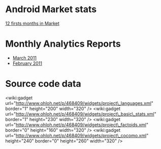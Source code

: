 # Android Market stats #

[12 firsts months in Market](http://spreadsheets.google.com/pub?key=0As5T8slWzHYOdGxuWW9ZQXlnbkRnOTBzdkJjNU51X0E)

# Monthly Analytics Reports #
  * [March 2011](https://docs.google.com/present/view?id=dgbcqt35_27d6q5z9gw)
  * [February 2011](https://docs.google.com/present/view?id=dgbcqt35_20hd8npcc4)

# Source code data #

&lt;wiki:gadget url="http://www.ohloh.net/p/468409/widgets/project\_languages.xml" border="1" height="200" width="320" /&gt;
&lt;wiki:gadget url="http://www.ohloh.net/p/468409/widgets/project\_basic\_stats.xml" border="1" height="230" width="320" /&gt;
&lt;wiki:gadget url="http://www.ohloh.net/p/468409/widgets/project\_factoids.xml" border="0" height="160" width="320" /&gt;
&lt;wiki:gadget url="http://www.ohloh.net/p/468409/widgets/project\_cocomo.xml" height="240" border="0" height="260" width="320" /&gt;
